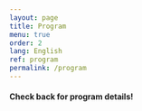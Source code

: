 ```yaml
---
layout: page
title: Program
menu: true
order: 2
lang: English
ref: program
permalink: /program
---
```


#### Check back for program details!

